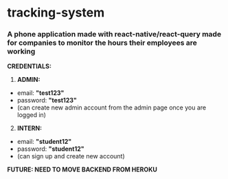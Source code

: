 # tracking-system
### A phone application made with react-native/react-query made for companies to monitor the hours their employees are working

**CREDENTIALS:**
  1. **ADMIN:** 
  - email: **"test123"**
  - password: **"test123"**
  - (can create new admin account from the admin page once you are logged in)
  2. **INTERN:**
  - email: **"student12"**
  - password: **"student12"**
  - (can sign up and create new account)
    
**FUTURE: NEED TO MOVE BACKEND FROM HEROKU**
